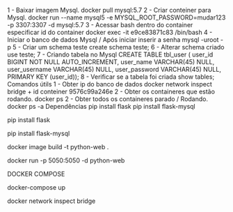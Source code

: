 1 - Baixar imagem Mysql.
docker pull mysql:5.7
2 - Criar conteiner para Mysql.
docker run --name mysql5 -e MYSQL_ROOT_PASSWORD=mudar123 -p 3307:3307 -d mysql:5.7
3 - Acessar bash dentro do container especificar id do container
docker exec -it e9ce83871c83 /bin/bash
4 - Iniciar o banco de dados Mysql / Após iniciar inserir a senha
mysql -uroot -p
5 - Criar um schema teste
create schema teste;
6 - Alterar schema criado
use teste;
7 - Criando tabela no Mysql
CREATE TABLE tbl_user ( user_id BIGINT NOT NULL AUTO_INCREMENT, user_name VARCHAR(45) NULL, user_username VARCHAR(45) NULL, user_password VARCHAR(45) NULL, PRIMARY KEY (user_id));
8 - Verificar se a tabela foi criada
show tables;
Comandos útils
1 - Obter ip do banco de dados
docker network inspect bridge + id conteiner 9576c99a246e
2 - Obter os containeres que estão rodando.
docker ps
2 - Obter todos os containeres parado / Rodando.
docker ps -a
Dependências
pip install flask
pip install flask-mysql

pip install flask

pip install flask-mysql

docker image build -t python-web .

docker run -p 5050:5050 -d python-web

DOCKER COMPOSE

docker-compose up

docker network inspect bridge